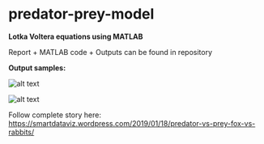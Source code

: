# predator-prey-model

**Lotka Voltera equations using MATLAB**

Report + MATLAB code + Outputs can be found in repository

**Output samples:**

![alt text](https://smartdataviz.files.wordpress.com/2019/01/lv-td-1.jpg)

![alt text](https://smartdataviz.files.wordpress.com/2019/01/lv-td-3-1.jpg?w=558&h=419)

Follow complete story here: https://smartdataviz.wordpress.com/2019/01/18/predator-vs-prey-fox-vs-rabbits/

